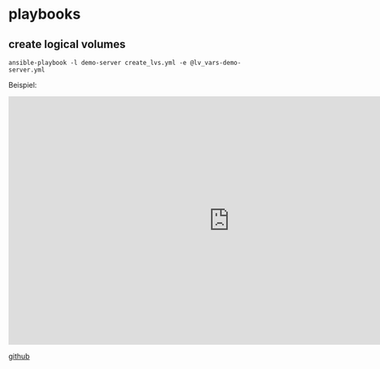 # playbooks

## create logical volumes

```
ansible-playbook -l demo-server create_lvs.yml -e @lv_vars-demo-server.yml
```

Beispiel:

<iframe width="870" height="489" src="https://www.youtube.com/embed/ZxkyWXk10YM" frameborder="0" allow="accelerometer; autoplay; encrypted-media; gyroscope; picture-in-picture" allowfullscreen></iframe>



[github](https://github.com/ogaida/playbooks)
